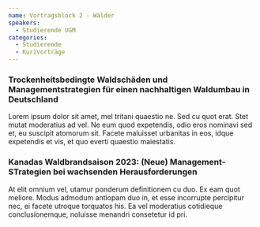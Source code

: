 ```yaml
---
name: Vortragsblock 2 - Wälder
speakers:
  - Studierende UGM
categories:
  - Studierende
  - Kurzvorträge
---
```


### Trockenheitsbedingte Waldschäden und Managementstrategien für einen nachhaltigen Waldumbau in Deutschland

Lorem ipsum dolor sit amet, mel tritani quaestio ne. Sed cu quot erat. Stet mutat moderatius ad vel. Ne eum quod expetendis, odio eros nominavi sed et, eu suscipit atomorum sit. Facete maluisset urbanitas in eos, idque expetendis et vis, et quo everti quaestio maiestatis.

### Kanadas Waldbrandsaison 2023: (Neue) Management- STrategien bei wachsenden Herausforderungen

At elit omnium vel, utamur ponderum definitionem cu duo. Ex eam quot meliore. Modus admodum antiopam duo in, et esse incorrupte percipitur nec, ei facete utroque torquatos his. Ea vel moderatius cotidieque conclusionemque, noluisse menandri consetetur id pri.

